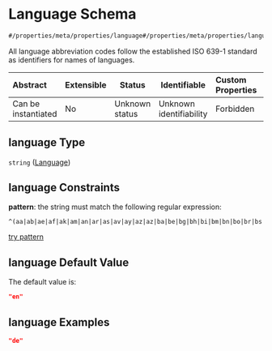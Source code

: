 # Language Schema

```txt
#/properties/meta/properties/language#/properties/meta/properties/language
```

All language abbreviation codes follow the established ISO 639-1 standard as identifiers for names of languages.


| Abstract            | Extensible | Status         | Identifiable            | Custom Properties | Additional Properties | Access Restrictions | Defined In                                                           |
| :------------------ | ---------- | -------------- | ----------------------- | :---------------- | --------------------- | ------------------- | -------------------------------------------------------------------- |
| Can be instantiated | No         | Unknown status | Unknown identifiability | Forbidden         | Allowed               | none                | [tilt-schema.json\*](../out/tilt-schema.json "open original schema") |

## language Type

`string` ([Language](tilt-schema-properties-meta-properties-language.md))

## language Constraints

**pattern**: the string must match the following regular expression: 

```regexp
^(aa|ab|ae|af|ak|am|an|ar|as|av|ay|az|az|ba|be|bg|bh|bi|bm|bn|bo|br|bs|ca|ce|ch|co|cr|cs|cu|cv|cy|da|de|dv|dz|ee|el|en|eo|es|et|eu|fa|ff|fi|fj|fo|fr|fy|ga|gd|gl|gn|gu|gv|ha|he|hi|ho|hr|ht|hu|hy|hz|ia|id|ie|ig|ii|ik|io|is|it|iu|ja|jv|ka|kg|ki|kj|kk|kl|km|kn|ko|kr|ks|ku|kv|kw|ky|la|lb|lg|li|ln|lo|lt|lu|lv|mg|mh|mi|mk|ml|mn|mr|ms|mt|my|na|nb|nd|ne|ng|nl|nn|no|nr|nv|ny|oc|oj|om|or|os|pa|pi|pl|ps|pt|qu|rm|rn|ro|ru|rw|sa|sc|sd|se|sg|si|sk|sl|sm|sn|so|sq|sr|ss|st|su|sv|sw|ta|te|tg|th|ti|tk|tl|tn|to|tr|ts|tt|tw|ty|ug|uk|ur|uz|ve|vi|vo|wa|wo|xh|yi|yo|za|zh|zu)$
```

[try pattern](https://regexr.com/?expression=%5E(aa%7Cab%7Cae%7Caf%7Cak%7Cam%7Can%7Car%7Cas%7Cav%7Cay%7Caz%7Caz%7Cba%7Cbe%7Cbg%7Cbh%7Cbi%7Cbm%7Cbn%7Cbo%7Cbr%7Cbs%7Cca%7Cce%7Cch%7Cco%7Ccr%7Ccs%7Ccu%7Ccv%7Ccy%7Cda%7Cde%7Cdv%7Cdz%7Cee%7Cel%7Cen%7Ceo%7Ces%7Cet%7Ceu%7Cfa%7Cff%7Cfi%7Cfj%7Cfo%7Cfr%7Cfy%7Cga%7Cgd%7Cgl%7Cgn%7Cgu%7Cgv%7Cha%7Che%7Chi%7Cho%7Chr%7Cht%7Chu%7Chy%7Chz%7Cia%7Cid%7Cie%7Cig%7Cii%7Cik%7Cio%7Cis%7Cit%7Ciu%7Cja%7Cjv%7Cka%7Ckg%7Cki%7Ckj%7Ckk%7Ckl%7Ckm%7Ckn%7Cko%7Ckr%7Cks%7Cku%7Ckv%7Ckw%7Cky%7Cla%7Clb%7Clg%7Cli%7Cln%7Clo%7Clt%7Clu%7Clv%7Cmg%7Cmh%7Cmi%7Cmk%7Cml%7Cmn%7Cmr%7Cms%7Cmt%7Cmy%7Cna%7Cnb%7Cnd%7Cne%7Cng%7Cnl%7Cnn%7Cno%7Cnr%7Cnv%7Cny%7Coc%7Coj%7Com%7Cor%7Cos%7Cpa%7Cpi%7Cpl%7Cps%7Cpt%7Cqu%7Crm%7Crn%7Cro%7Cru%7Crw%7Csa%7Csc%7Csd%7Cse%7Csg%7Csi%7Csk%7Csl%7Csm%7Csn%7Cso%7Csq%7Csr%7Css%7Cst%7Csu%7Csv%7Csw%7Cta%7Cte%7Ctg%7Cth%7Cti%7Ctk%7Ctl%7Ctn%7Cto%7Ctr%7Cts%7Ctt%7Ctw%7Cty%7Cug%7Cuk%7Cur%7Cuz%7Cve%7Cvi%7Cvo%7Cwa%7Cwo%7Cxh%7Cyi%7Cyo%7Cza%7Czh%7Czu)%24 "try regular expression with regexr.com")

## language Default Value

The default value is:

```json
"en"
```

## language Examples

```json
"de"
```
